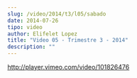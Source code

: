 ```yaml
---
slug: /video/2014/t3/l05/sabado
date: 2014-07-26
tipo: video
author: Elifelet Lopez
title: "Video 05 - Trimestre 3 - 2014"
description: ""
---
```


http://player.vimeo.com/video/101826476
